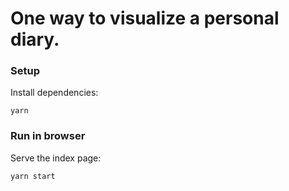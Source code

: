 # One way to visualize a personal diary.

### Setup

Install dependencies:

```
yarn
```

### Run in browser

Serve the index page:

```
yarn start
```
